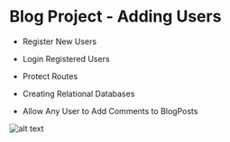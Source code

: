 # Blog Project - Adding Users

- Register New Users

- Login Registered Users

- Protect Routes

- Creating Relational Databases

- Allow Any User to Add Comments to BlogPosts


![alt text](https://github.com/macosta-42/100_days_of_code/blob/main/4_Advanced/day69_Blog_Project_Adding_Users/2020-10-20_14-31-27-cced49e2e6f0ccf6aed80fdce0619e40.gif?raw=true)